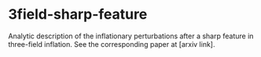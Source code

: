# 3field-sharp-feature
Analytic description of the inflationary perturbations after a sharp feature in three-field inflation. See the corresponding paper at [arxiv link].
